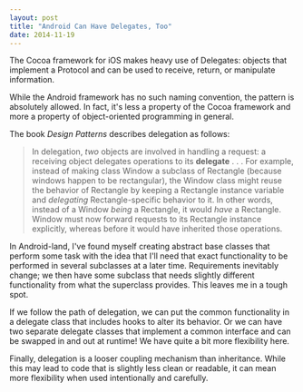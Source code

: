 ```yaml
---
layout: post
title: "Android Can Have Delegates, Too"
date: 2014-11-19
---
```

The Cocoa framework for iOS makes heavy use of Delegates: objects that implement a Protocol and can be used to receive, return, or manipulate information.

While the Android framework has no such naming convention, the pattern is absolutely allowed. In fact, it's less a property of the Cocoa framework and more a property of object-oriented programming in general.

The book *Design Patterns* describes delegation as follows:

> In delegation, *two* objects are involved in handling a request: a receiving object delegates operations to its **delegate** . . . For example, instead of making class Window a subclass of Rectangle (because windows happen to be rectangular), the Window class might reuse the behavior of Rectangle by keeping a Rectangle instance variable and *delegating* Rectangle-specific behavior to it. In other words, instead of a Window *being* a Rectangle, it would *have* a Rectangle. Window must now forward requests to its Rectangle instance explicitly, whereas before it would have inherited those operations.

In Android-land, I've found myself creating abstract base classes that perform some task with the idea that I'll need that exact functionality to be performed in several subclasses at a later time. Requirements inevitably change; we then have some subclass that needs slightly different functionality from what the superclass provides. This leaves me in a tough spot.

If we follow the path of delegation, we can put the common functionality in a delegate class that includes hooks to alter its behavior. Or we can have two separate delegate classes that implement a common interface and can be swapped in and out at runtime! We have quite a bit more flexibility here.

Finally, delegation is a looser coupling mechanism than inheritance. While this may lead to code that is slightly less clean or readable, it can mean more flexibility when used intentionally and carefully.